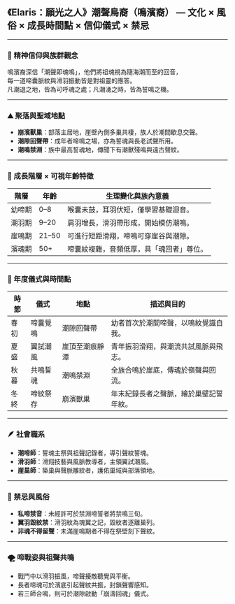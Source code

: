 
## 《Elaris：願光之人》潮聲鳥裔（鳴濱裔） — 文化 × 風俗 × 成長時間點 × 信仰儀式 × 禁忌

---

### 🌊 精神信仰與族群觀念

鳴濱裔深信「潮聲即魂鳴」，他們將祖魂視為隨海潮而至的回音，  
每一道啼囊脈紋與滑羽振動皆是對祖靈的應答。  
凡潮退之地，皆為可呼魂之處；凡潮湧之時，皆為誓鳴之機。

---

### ⛰️ 聚落與聖域地點

- **崩濱獸巢**：部落主居地，崖壁內側多巢共棲，族人於潮間歇息交聲。  
- **潮隙回聲帶**：成年者啼鳴之場，亦為誓魂與長老試聲所用。  
- **潮鳴禁淵**：族中最高誓魂地，傳聞下有潮獸殘鳴與遠古聲紋。

---

### 🧬 成長階層 × 可視年齡特徵

| 階層     | 年齡    | 生理變化與族內意義 |
|----------|---------|---------------------|
| 幼啼期   | 0–8     | 喉囊未鼓，耳羽伏短，僅學習基礎迴音。 |
| 潮羽期   | 9–20    | 肩羽增長，滑羽帶形成，開始模仿潮鳴。 |
| 崖鳴期   | 21–50   | 可進行短距滑翔，啼鳴可穿崖谷與潮隙。 |
| 濱魂期   | 50+     | 啼囊紋複雜，音頻低厚，具「魂回者」尊位。 |

---

### 📆 年度儀式與時間點

| 時節   | 儀式           | 地點               | 描述與目的 |
|--------|----------------|--------------------|------------|
| 春初   | 啼囊覺鳴       | 潮隙回聲帶         | 幼者首次於潮間啼聲，以鳴紋覺識自我。 |
| 夏盛   | 翼試潮風       | 崖頂至潮痕靜潭     | 青年振羽滑翔，與潮流共試風脈與飛志。 |
| 秋暮   | 共鳴誓魂       | 潮鳴禁淵           | 全族合鳴於崖底，傳魂於嶺聲與回流。 |
| 冬終   | 啼紋祭存       | 崩濱獸巢           | 年末紀錄長者之聲脈，繪於巢壁記誓年紋。 |

---

### 🪶 社會職系

- **潮啼師**：誓魂主祭與祖聲記錄者，導引聲紋誓魂。  
- **滑羽師**：滑翔技藝與風脈教導者，主領翼試潮風。  
- **崖巢師**：築巢與聲脈雕紋者，護佑巢域與部落領地。

---

### 🚫 禁忌與風俗

- **私啼禁音**：未經許可於禁淵啼誓者將禁鳴三旬。  
- **翼羽毀紋禁**：滑羽紋為魂翼之記，毀紋者逐離巢列。  
- **非魂不得留聲**：未滿崖鳴期者不得在祭壁刻下聲紋。

---

### 🌪️ 啼戰姿與祖聲共鳴

- 戰鬥中以滑羽振風，啼聲擾敵聽覺與平衡。  
- 長者啼魂可於濱底引起聲紋共振，封鎖聲響感知。  
- 若三師合鳴，則可於潮隙啟動「崩濤回魂」儀式。

